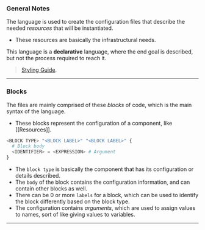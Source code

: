 
### General Notes

The language is used to create the configuration files that describe the needed *resources* that will be instantiated.
- These resources are basically the infrastructural needs.

This language is a **declarative** language, where the end goal is described, but not the process required to reach it.

> [Styling Guide](https://developer.hashicorp.com/terraform/language/style).

---
### Blocks

The files are mainly comprised of these *blocks* of code, which is the main syntax of the language.
- These blocks represent the configuration of a component, like [[Resources]].

``` terraform
<BLOCK TYPE> "<BLOCK LABEL>" "<BLOCK LABEL>" {
  # Block body
  <IDENTIFIER> = <EXPRESSION> # Argument
}
```

- The `block type` is basically the component that has its configuration or details described.
- The `body` of the block contains the configuration information, and can contain other blocks as well.
- There can be 0 or more `labels` for a block, which can be used to identify the block differently based on the block type.
- The configuration contains *arguments*, which are used to assign values to names, sort of like giving values to variables.

---

